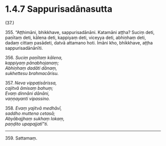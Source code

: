 # 1.4.7 Sappurisadānasutta

(37.)

355\. “Aṭṭhimāni, bhikkhave, sappurisadānāni. Katamāni aṭṭha? Suciṃ deti, paṇītaṃ deti, kālena deti, kappiyaṃ deti, viceyya deti, abhiṇhaṃ deti, dadaṃ cittaṃ pasādeti, datvā attamano hoti. Imāni kho, bhikkhave, aṭṭha sappurisadānānīti.

356\. _Suciṃ paṇītaṃ kālena,_  
_kappiyaṃ pānabhojanaṃ;_  
_Abhiṇhaṃ dadāti dānaṃ,_  
_sukhettesu brahmacārisu._  

357\. _Neva vippaṭisārissa,_  
_cajitvā āmisaṃ bahuṃ;_  
_Evaṃ dinnāni dānāni,_  
_vaṇṇayanti vipassino._  

358\. _Evaṃ yajitvā medhāvī,_  
_saddho muttena cetasā;_  
_Abyābajjhaṃ sukhaṃ lokaṃ,_  
_paṇḍito upapajjatī”ti._  

---

359\. Sattamaṃ.
